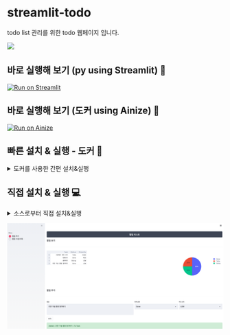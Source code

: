 # streamlit-todo
todo list 관리를 위한 todo 웹페이지 입니다. 

![](https://img.shields.io/badge/python-3.7-blue)


## 바로 실행해 보기 (py using Streamlit) 🐹
[![Run on Streamlit](https://img.shields.io/badge/Run-STREAMLIT-green)](https://heewinkim-streamlit-todo-todo-xb11i5.streamlitapp.com/)

## 바로 실행해 보기 (도커 using Ainize) 🦊
[![Run on Ainize](https://ainize.ai/images/run_on_ainize_button.svg)](https://ainize.web.app/redirect?git_repo=https://github.com/heewinkim/streamlit-todo)


## 빠른 설치 & 실행 - 도커 🐳
<details>
<summary>도커를 사용한 간편 설치&실행</summary>
<p>

```sh
# 도커는 설치 되어있어야합니다. 원하는 포트를 지정하여 백그라운드로 실행합니다.
docker run -d -p 80:80 heewinkim/todoapp 
```

접속은 http://localhost

</p>
</details>


## 직접 설치 & 실행 💻

<details>
<summary>소스로부터 직접 설치&실행</summary>
<p>

```sh
# 파이썬은 사전에 설치되어있어야합니다(3.7)

https://github.com/heewinkim/streamlit-todo.git
cd streamlit-todo
pip3 install -r requirements.txt
```

### 사용 방법 (Example)

streamlit run todo.py {DB_PATH} --server.port=80

DB_PATH (생략가능): 
- DB가 저장될 경로입니다. 디렉토리가 없다면 자동생성되며 .db 파일포맷으로 지정해야합니다.

- server.port 옵션으로 원하는 포트를 설정하세요

#### example
1. foreground 실행 

  streamlit run todo.py
  
2. background 실행

  nohup streamlit run todo.py 1>todo.log 2>&1 & 

Tips
서버를 백그라운드에서 유지되도록 하고 싶다면
nohup streamlit run todo.py 1>todo.log 2>&1 & 
와 같이 nohup을 이용하시면 편합니다.

</p>
</details> 


![](./img.png)


